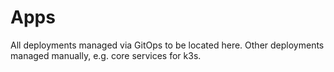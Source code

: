 # Apps
All deployments managed via GitOps to be located here. Other deployments managed manually, e.g. core services for k3s.
